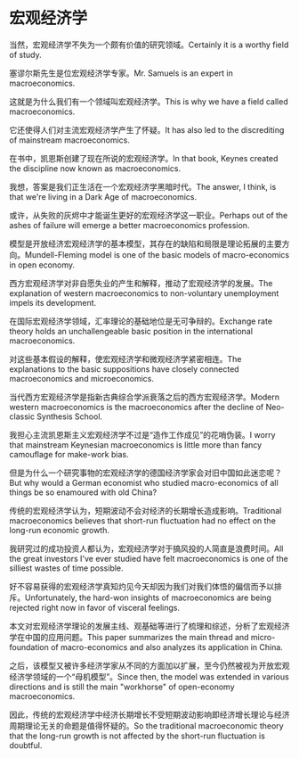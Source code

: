 # 宏观经济学

<p><span class="chinese">当然，宏观经济学不失为一个颇有价值的研究领域。</span><span class="english">Certainly it is a worthy field of study.</span></p>

<p><span class="chinese">塞谬尔斯先生是位宏观经济学专家。</span><span class="english">Mr. Samuels is an expert in macroeconomics.</span></p>

<p><span class="chinese">这就是为什么我们有一个领域叫宏观经济学。</span><span class="english">This is why we have a field called macroeconomics.</span></p>

<p><span class="chinese">它还使得人们对主流宏观经济学产生了怀疑。</span><span class="english">It has also led to the discrediting of mainstream macroeconomics.</span></p>

<p><span class="chinese">在书中，凯恩斯创建了现在所说的宏观经济学。</span><span class="english">In that book, Keynes created the discipline now known as macroeconomics.</span></p>

<p><span class="chinese">我想，答案是我们正生活在一个宏观经济学黑暗时代。</span><span class="english">The answer, I think, is that we're living in a Dark Age of macroeconomics.</span></p>

<p><span class="chinese">或许，从失败的灰烬中才能诞生更好的宏观经济学这一职业。</span><span class="english">Perhaps out of the ashes of failure will emerge a better macroeconomics profession.</span></p>

<p><span class="chinese">模型是开放经济宏观经济学的基本模型，其存在的缺陷和局限是理论拓展的主要方向。</span><span class="english">Mundell-Fleming model is one of the basic models of macro-economics in open economy.</span></p>

<p><span class="chinese">西方宏观经济学对非自愿失业的产生和解释，推动了宏观经济学的发展。</span><span class="english">The explanation of western macroeconomics to non-voluntary unemployment impels its development.</span></p>

<p><span class="chinese">在国际宏观经济学领域，汇率理论的基础地位是无可争辩的。</span><span class="english">Exchange rate theory holds an unchallengeable basic position in the international macroeconomics.</span></p>

<p><span class="chinese">对这些基本假设的解释，使宏观经济学和微观经济学紧密相连。</span><span class="english">The explanations to the basic suppositions have closely connected macroeconomics and microeconomics.</span></p>

<p><span class="chinese">当代西方宏观经济学是指新古典综合学派衰落之后的西方宏观经济学。</span><span class="english">Modern western macroeconomics is the macroeconomics after the decline of Neo-classic Synthesis School.</span></p>

<p><span class="chinese">我担心主流凯恩斯主义宏观经济学不过是“造作工作成见”的花哨伪装。</span><span class="english">I worry that mainstream Keynesian macroeconomics is little more than fancy camouflage for make-work bias.</span></p>

<p><span class="chinese">但是为什么一个研究事物的宏观经济学的德国经济学家会对旧中国如此迷恋呢？</span><span class="english">But why would a German economist who studied macro-economics of all things be so enamoured with old China?</span></p>

<p><span class="chinese">传统的宏观经济学认为，短期波动不会对经济的长期增长造成影响。</span><span class="english">Traditional macroeconomics believes that short-run fluctuation had no effect on the long-run economic growth.</span></p>

<p><span class="chinese">我研究过的成功投资人都认为，宏观经济学对于搞风投的人简直是浪费时间。</span><span class="english">All the great investors I've ever studied have felt macroeconomics is one of the silliest wastes of time possible.</span></p>

<p><span class="chinese">好不容易获得的宏观经济学真知灼见今天却因为我们对我们体悟的偏信而予以排斥。</span><span class="english">Unfortunately, the hard-won insights of macroeconomics are being rejected right now in favor of visceral feelings.</span></p>

<p><span class="chinese">本文对宏观经济学理论的发展主线、观基础等进行了梳理和综述，分析了宏观经济学在中国的应用问题。</span><span class="english">This paper summarizes the main thread and micro-foundation of macro-economics and also analyzes its application in China.</span></p>

<p><span class="chinese">之后，该模型又被许多经济学家从不同的方面加以扩展，至今仍然被视为开放宏观经济学领域的一个“母机模型”。</span><span class="english">Since then, the model was extended in various directions and is still the main "workhorse" of open-economy macroeconomics.</span></p>

<p><span class="chinese">因此，传统的宏观经济学中经济长期增长不受短期波动影响即经济增长理论与经济周期理论无关的命题是值得怀疑的。</span><span class="english">So the traditional macroeconomic theory that the long-run growth is not affected by the short-run fluctuation is doubtful.</span></p>

